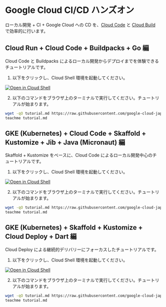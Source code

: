 # Google Cloud CI/CD ハンズオン

ローカル開発 + CI + Google Cloud への CD を、[Cloud Code](https://cloud.google.com/code?hl=ja) と [Cloud Build](https://cloud.google.com/build?hl=ja) で効率的に行います。

## Cloud Run + Cloud Code + Buildpacks + Go 編

Cloud Code と Buildpacks によるローカル開発からデプロイまでを体験できるチュートリアルです。

1. 以下をクリックし、Cloud Shell 環境を起動してください。

[![Open in Cloud Shell](https://gstatic.com/cloudssh/images/open-btn.svg)](https://console.cloud.google.com/home/dashboard?cloudshell=true)

2. 以下のコマンドをブラウザ上のターミナルで実行してください。チュートリアルが始まります。

```bash
wget -qO tutorial.md https://raw.githubusercontent.com/google-cloud-japan/appdev-cicd-handson/main/cloud-build/cloud-run.md
teachme tutorial.md
```

## GKE (Kubernetes) + Cloud Code + Skaffold + Kustomize + Jib + Java (Micronaut) 編

Skaffold + Kustomize をベースに、Cloud Code によるローカル開発中心のチュートリアルです。

1. 以下をクリックし、Cloud Shell 環境を起動してください。

[![Open in Cloud Shell](https://gstatic.com/cloudssh/images/open-btn.svg)](https://console.cloud.google.com/home/dashboard?cloudshell=true)

2. 以下のコマンドをブラウザ上のターミナルで実行してください。チュートリアルが始まります。

```bash
wget -qO tutorial.md https://raw.githubusercontent.com/google-cloud-japan/appdev-cicd-handson/main/cloud-build/kubernetes.md
teachme tutorial.md
```

## GKE (Kubernetes) + Skaffold + Kustomize + Cloud Deploy + Dart 編

Cloud Deploy による継続的デリバリーにフォーカスしたチュートリアルです。

1. 以下をクリックし、Cloud Shell 環境を起動してください。

[![Open in Cloud Shell](https://gstatic.com/cloudssh/images/open-btn.svg)](https://console.cloud.google.com/home/dashboard?cloudshell=true)

2. 以下のコマンドをブラウザ上のターミナルで実行してください。チュートリアルが始まります。

```bash
wget -qO tutorial.md https://raw.githubusercontent.com/google-cloud-japan/appdev-cicd-handson/main/cloud-deploy/basic.md
teachme tutorial.md
```
